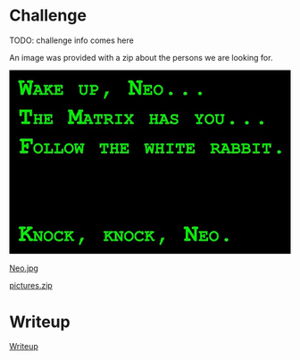 # Challenge

TODO: challenge info comes here

An image was provided with a zip about the persons we are looking for.

![](files/Neo.jpg)

[Neo.jpg](files/Neo.jpg)

[pictures.zip](files/pictures.zip)

# Writeup

[Writeup](WRITEUP.md)

